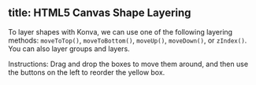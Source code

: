 title: HTML5 Canvas Shape Layering
---

To layer shapes with Konva, we can use one of the following layering methods:
`moveToTop()`, `moveToBottom()`, `moveUp()`, `moveDown()`, or `zIndex()`.
You can also layer groups and layers.

Instructions: Drag and drop the boxes to move them around, and then use the
buttons on the left to reorder the yellow box.

<!-- {% iframe /downloads/code/groups_and_layers/Layering.html %} -->

<!-- {% include_code Konva Shape Layering Demo groups_and_layers/Layering.html %} -->